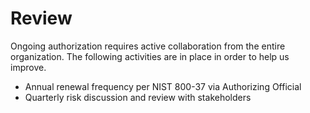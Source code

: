 # Review

Ongoing authorization requires active collaboration from the entire organization. The following activities are in place
in order to help us improve.

- Annual renewal frequency per NIST 800-37 via Authorizing Official
- Quarterly risk discussion and review with stakeholders
